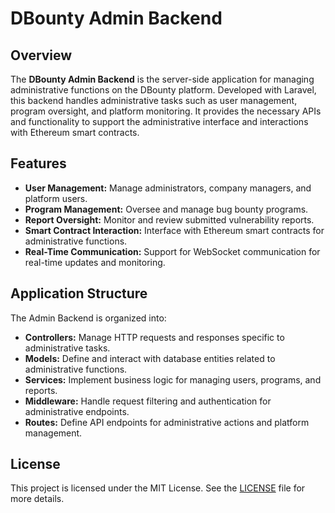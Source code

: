 # DBounty Admin Backend

## Overview

The **DBounty Admin Backend** is the server-side application for managing administrative functions on the DBounty platform. Developed with Laravel, this backend handles administrative tasks such as user management, program oversight, and platform monitoring. It provides the necessary APIs and functionality to support the administrative interface and interactions with Ethereum smart contracts.

## Features

- **User Management:** Manage administrators, company managers, and platform users.
- **Program Management:** Oversee and manage bug bounty programs.
- **Report Oversight:** Monitor and review submitted vulnerability reports.
- **Smart Contract Interaction:** Interface with Ethereum smart contracts for administrative functions.
- **Real-Time Communication:** Support for WebSocket communication for real-time updates and monitoring.

## Application Structure

The Admin Backend is organized into:

- **Controllers:** Manage HTTP requests and responses specific to administrative tasks.
- **Models:** Define and interact with database entities related to administrative functions.
- **Services:** Implement business logic for managing users, programs, and reports.
- **Middleware:** Handle request filtering and authentication for administrative endpoints.
- **Routes:** Define API endpoints for administrative actions and platform management.

## License

This project is licensed under the MIT License. See the [LICENSE](LICENSE) file for more details.


